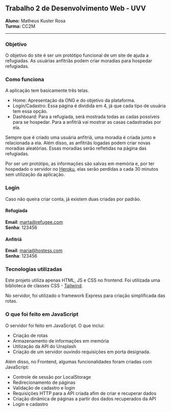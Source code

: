 ## Trabalho 2 de Desenvolvimento Web - UVV
**Aluno:** Matheus Kuster Rosa <br/>
**Turma:** CC2M

<hr />

### Objetivo
O objetivo do site é ser um protótipo funcional de um site de ajuda a refugiadas. As usuárias anfitriãs podem criar moradias para hospedar refugiadas.

### Como funciona
A aplicação tem basicamente três telas.
- Home: Apresentação da ONG e do objetivo da plataforma.
- Login/Cadastro: Essa página é dividida em 4, já que cada tipo de usuária tem essa opção.
- Dashboard: Para a refugiada, será mostrada todas as cadas possíveis para se hospedar. Para a anfitriã vai mostrar as casas cadastradas por ela.

Sempre que é criado uma usuária anfitriã, uma moradia é criada junto e relacionada a ela. Além disso, as anfitriãs logadas podem criar novas moradias aleatórias. Essas moradias serão refletidas na página das refugiadas.

Por ser um protótipo, as informações são salvas em memória e, por ter hospedado o servidor no [Heroku](https://heroku.com), elas serão perdidas a cada 30 minutos sem utilização da aplicação.

### Login
Caso não queira criar conta, já existem duas criadas por padrão.

#### Refugiada
**Email**: marta@refugee.com <br/>
**Senha**: 123456

#### Anfitriã
**Email**: maria@hostess.com<br/>
**Senha**: 123456

### Tecnologias utilizadas
Este projeto utiliza apenas HTML, JS e CSS no frontend. Foi utilizada uma biblioteca de classes CSS - [Tailwind](https://tailwindcss.com).

No servidor, foi utilizado o framework Express para criação simplificada das rotas.

### O que foi feito em JavaScript
O servidor foi feito em JavaScript. O que inclui:
- Criação de rotas
- Armazenamento de informações em memória
- Utilização da API do Unsplash
- Criação de um servidor ouvindo requisições em porta designada.

Além disso, no Frontend, algumas funcionalidades foram criadas com JavaScript:
- Controle de sessão por LocalStorage
- Redirecionamento de páginas
- Validação de cadastro e login
- Requisições HTTP para a API criada afim de criar e recuperar dados
- Criação dinâmica de páginas a partir dos dados recuperados da API
- Login e cadastro
